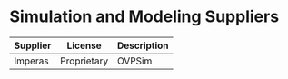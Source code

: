 # Simulation and Modeling Suppliers

| Supplier | License | Description |
|:---------|:-------:|:----------- |
| Imperas | Proprietary | OVPSim |
